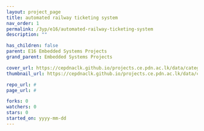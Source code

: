 ```yaml
---
layout: project_page
title: automated railway ticketing system
nav_order: 1
permalink: /3yp/e16/automated-railway-ticketing-system
description: ""

has_children: false
parent: E16 Embedded Systems Projects
grand_parent: Embedded Systems Projects

cover_url: https://cepdnaclk.github.io/projects.ce.pdn.ac.lk/data/categories/3yp/data/categories/3yp/cover_page.jpg
thumbnail_url: https://cepdnaclk.github.io/projects.ce.pdn.ac.lk/data/categories/3yp/data/categories/3yp/thumbnail.jpg

repo_url: #
page_url: #

forks: 0
watchers: 0
stars: 0
started_on: yyyy-mm-dd
---
```

